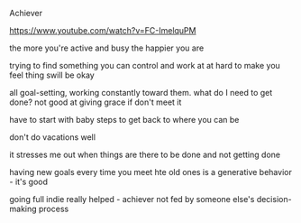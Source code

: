 Achiever

https://www.youtube.com/watch?v=FC-ImelquPM

the more you're active and busy the happier you are

trying to find something you can control and work at at hard to make you feel thing swill be okay

all goal-setting, working constantly toward them. what do I need to get done? not good at giving grace if don't meet it

have to start with baby steps to get back to where you can be

don't do vacations well

it stresses me out when things are there to be done and not getting done

having new goals every time you meet hte old ones is a generative behavior - it's good

going full indie really helped - achiever not fed by someone else's decision-making process